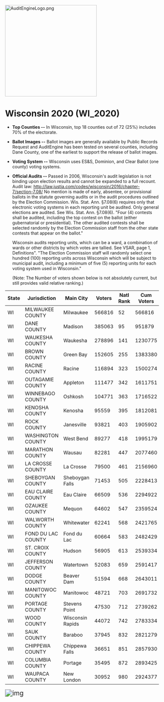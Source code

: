 <link rel="icon" type="image/x-icon" href="https://mapper.auditengine.org/assets/images/A.png">
<img src="https://copswiki.org/w/pub/Common/AuditEngine/AuditEngineLogo.png" alt="AuditEngineLogo.png" width='300' />

# Wisconsin 2020 (WI_2020)

- **Top Counties --** In Wisconsin, top 18 counties out of 72 (25%) includes 70% of the electorate.
- **Ballot Images --** Ballot images are generally available by Public Records Request and AuditEngine has been tested on several counties, including Dane County, one of the earliest to support the release of ballot images. 

- **Voting System --** Wisconsin uses ES&S, Dominion, and Clear Ballot (one county) voting systems.

- **Official Audits --** Passed in 2006, Wisconsin's audit legislation is not binding upon election results and cannot be expanded to a full recount. Audit law: http://law.justia.com/codes/wisconsin/2016/chapter-7/section-7.08/ 
  No mention is made of early, absentee, or provisional ballots in the statute governing audits or in the audit procedures outlined by the Election Commission. Wis. Stat. Ann. §7.08(6) requires only that electronic voting systems in each reporting unit be audited.
  Only general elections are audited. See Wis. Stat. Ann. §7.08(6). "Four (4) contests shall be audited, including the top contest on the ballot (either gubernatorial or presidential). The other audited contests shall be selected randomly by the Election Commission staff from the other state contests that appear on the ballot." 

  Wisconsin audits reporting units, which can be a ward, a combination of wards or other districts by which votes are tallied. See VSAR, page 1, Definitions". "The Election Commission staff will randomly select one hundred (100) reporting units across Wisconsin which will be subject to municipal audit, including a minimum of five (5) reporting units for each voting system used in Wisconsin."

  (Note: The Number of voters shown below is not absolutely current, but still provides valid relative ranking.)

| State | Jurisdiction       | Main City        | Voters | Natl Rank | Cum Voters | Rank | % Total | Vendor        |
| ----- | ------------------ | ---------------- | ------ | --------- | ---------- | ---- | ------- | ------------- |
| WI    | MILWAUKEE COUNTY   | Milwaukee        | 566816 | 52        | 566816     | 1    | 15.66%  | ES&S          |
| WI    | DANE COUNTY        | Madison          | 385063 | 95        | 951879     | 2    | 26.30%  | ES&S          |
| WI    | WAUKESHA COUNTY    | Waukesha         | 278896 | 141       | 1230775    | 3    | 34.00%  | ES&S          |
| WI    | BROWN COUNTY       | Green Bay        | 152605 | 255       | 1383380    | 4    | 38.21%  | ES&S          |
| WI    | RACINE COUNTY      | Racine           | 116894 | 323       | 1500274    | 5    | 41.44%  | Dom           |
| WI    | OUTAGAMIE COUNTY   | Appleton         | 111477 | 342       | 1611751    | 6    | 44.52%  | ES&S          |
| WI    | WINNEBAGO COUNTY   | Oshkosh          | 104771 | 363       | 1716522    | 7    | 47.42%  | Dom           |
| WI    | KENOSHA COUNTY     | Kenosha          | 95559  | 395       | 1812081    | 8    | 50.06%  | ES&S          |
| WI    | ROCK COUNTY        | Janesville       | 93821  | 403       | 1905902    | 9    | 52.65%  | ES&S          |
| WI    | WASHINGTON COUNTY  | West Bend        | 89277  | 418       | 1995179    | 10   | 55.12%  | Dom           |
| WI    | MARATHON COUNTY    | Wausau           | 82281  | 447       | 2077460    | 11   | 57.39%  | ES&S          |
| WI    | LA CROSSE COUNTY   | La Crosse        | 79500  | 461       | 2156960    | 12   | 59.58%  | ES&S          |
| WI    | SHEBOYGAN COUNTY   | Sheboygan Falls  | 71453  | 505       | 2228413    | 13   | 61.56%  | Clear         |
| WI    | EAU CLAIRE COUNTY  | Eau Claire       | 66509  | 536       | 2294922    | 14   | 63.40%  | ES&S          |
| WI    | OZAUKEE COUNTY     | Mequon           | 64602  | 547       | 2359524    | 15   | 65.18%  | Dom           |
| WI    | WALWORTH COUNTY    | Whitewater       | 62241  | 568       | 2421765    | 16   | 66.90%  | Dom           |
| WI    | FOND DU LAC COUNTY | Fond du Lac      | 60664  | 583       | 2482429    | 17   | 68.58%  | Dom           |
| WI    | ST. CROIX COUNTY   | Hudson           | 56905  | 613       | 2539334    | 18   | 70.15%  | ES&S          |
| WI    | JEFFERSON COUNTY   | Watertown        | 52083  | 659       | 2591417    | 19   | 71.59%  | ES&S          |
| WI    | DODGE COUNTY       | Beaver Dam       | 51594  | 668       | 2643011    | 20   | 73.01%  | ES&S          |
| WI    | MANITOWOC COUNTY   | Manitowoc        | 48721  | 703       | 2691732    | 21   | 74.36%  | ES&S          |
| WI    | PORTAGE COUNTY     | Stevens Point    | 47530  | 712       | 2739262    | 22   | 75.67%  | ES&S          |
| WI    | WOOD COUNTY        | Wisconsin Rapids | 44072  | 742       | 2783334    | 23   | 76.89%  | ES&S          |
| WI    | SAUK COUNTY        | Baraboo          | 37945  | 832       | 2821279    | 24   | 77.94%  | ES&S          |
| WI    | CHIPPEWA COUNTY    | Chippewa Falls   | 36651  | 851       | 2857930    | 25   | 78.95%  | Clear         |
| WI    | COLUMBIA COUNTY    | Portage          | 35495  | 872       | 2893425    | 26   | 79.93%  | ES&S          |
| WI    | WAUPACA COUNTY     | New London       | 30952  | 980       | 2924377    | 27   | 80.78%  | Couldn’t find |

<img src="https://auditengine.org/images/WI.png" alt="img" style="zoom:150%;" />
